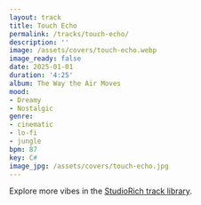 ```yaml
---
layout: track
title: Touch Echo
permalink: /tracks/touch-echo/
description: ''
image: /assets/covers/touch-echo.webp
image_ready: false
date: 2025-01-01
duration: '4:25'
album: The Way the Air Moves
mood:
- Dreamy
- Nostalgic
genre:
- cinematic
- lo-fi
- jungle
bpm: 87
key: C#
image_jpg: /assets/covers/touch-echo.jpg
---
```


Explore more vibes in the [StudioRich track library](/tracks/).
